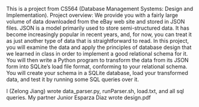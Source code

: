 This is a project from CS564 (Database Management Systems: Design and Implementation).
Project overview:
We provide you with a fairly large volume of data downloaded from the eBay web site and stored
in JSON files. JSON is a model primarily used to store semi-structured data. It has become increasingly
popular in recent years, and, for now, you can treat it as just another type of data that is straightforward to
read. In this project, you will examine the data and apply the principles of database design that we learned
in class in order to implement a good relational schema for it. You will then write a Python program to
transform the data from its JSON form into SQLite’s load file format, conforming to your relational schema.
You will create your schema in a SQLite database, load your transformed data, and test it by running some
SQL queries over it.

I (Zelong Jiang) wrote data_parser.py, runParser.sh, load.txt, and all sql queries.
My partner Junior Esparza Diaz wrote design.pdf
